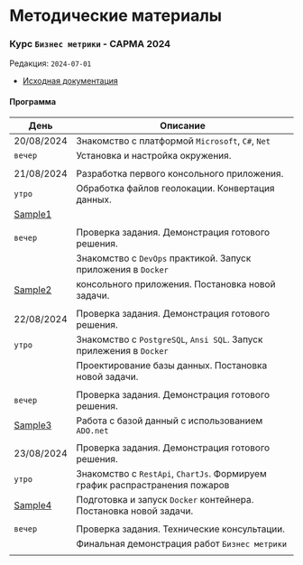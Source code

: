# Методические материалы
### Курс `Бизнес метрики` - САРМА 2024

Редакция: `2024-07-01`

- [Исходная документация](Docs)

#### Программа

| День                | Описание                                                       |
|---------------------|----------------------------------------------------------------|
| 20/08/2024          | Знакомство с платформой `Microsoft`, `C#`, `Net`               |
| `вечер`             | Установка и настройка окружения.                               |
| | |
| 21/08/2024          | Разработка первого консольного приложения.                     |
| `утро`              | Обработка файлов геолокации. Конвертация данных.               |
|[Sample1](Sample1)   |                                                                |
| | |
| `вечер`             | Проверка задания. Демонстрация готового решения.                |
|                     | Знакомство с `DevOps` практикой. Запуск приложения в `Docker`   |
|[Sample2](Sample2)   | консольного приложения. Постановка новой задачи.                |
| | |
| 22/08/2024          | Проверка задания. Демонстрация готового решения.                |
| `утро`              | Знакомство с `PostgreSQL`, `Ansi SQL`. Запуск прилежения в `Docker` |
|                     | Проектирование базы данных. Постановка новой задачи.            |
| | | 
| `вечер`             | Проверка задания. Демонстрация готового решения.                |
|[Sample3](Sample3)   | Работа с базой данный с использованием `ADO.net`                |
| | |                                  
| 23/08/2024          | Проверка задания. Демонстрация готового решения.                 |
| `утро`              | Знакомство с `RestApi`, `ChartJs`. Формируем график распрастранения пожаров  |
[Sample4](Sample4)    | Подготовка и запуск `Docker` контейнера. Постановка новой задачи.   |
| | | 
| `вечер`             | Проверка задания. Технические консультации.                      |
|                     | Финальная демонстрация работ `Бизнес метрики`                    |
| | |
 

 



